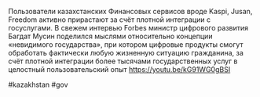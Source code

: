 
Пользователи казахстанских Финансовых сервисов вроде Kaspi, Jusan, Freedom активно прирастают за счёт плотной интеграции с госуслугами. В свежем интервью Forbes министр цифрового развития Багдат Мусин поделился мыслями относительно концепции «невидимого государства», при котором цифровые продукты смогут обработать фактически любую жизненную ситуацию гражданина, за счёт плотной интеграции более тысячами государственных услуг в целостный пользовательский опыт https://youtu.be/kG91WG0gBSI

#kazakhstan #gov 

